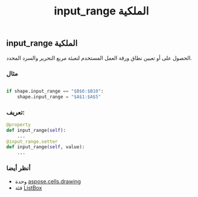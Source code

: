 ﻿---
title: input_range الملكية
second_title: Aspose.Cells for Python via .NET API المراجع
description:
type: docs
weight: 530
url: /ar/python-net/aspose.cells.drawing/listbox/input_range/
is_root: false
---
##  input_range الملكية

الحصول على أو تعيين نطاق ورقة العمل المستخدم لتعبئة مربع التحرير والسرد المحدد.

###  مثال

```python

if shape.input_range == "$B$6:$B10":
    shape.input_range = "$A$1:$A$5"

```
###  تعريف:
```python
@property
def input_range(self):
    ...
@input_range.setter
def input_range(self, value):
    ...
```

###  أنظر أيضا
* وحدة [aspose.cells.drawing](../../)
* فئة [ListBox](/cells/ar/python-net/aspose.cells.drawing/listbox)
